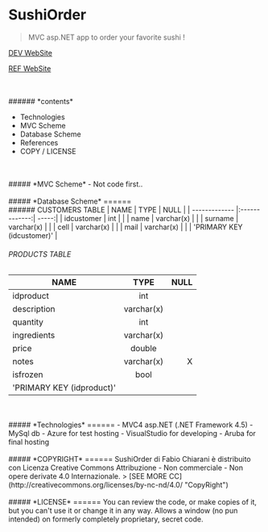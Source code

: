 # SushiOrder

 > MVC asp.NET app to order your favorite sushi !

[DEV WebSite](https://www.chiarani.it "Fabio Chiarani")

[REF WebSite](https://www.ristorantefuhao.it "Ristorante Fu Hao") 

<br />
<br />
###### *contents*

- Technologies
- MVC Scheme
- Database Scheme
- References
- COPY / LICENSE

<br />
<br />
##### *MVC Scheme*
-
Not code first..

<br />
<br />
##### *Database Scheme*
======
<br />
###### CUSTOMERS TABLE
| NAME        | TYPE           | NULL  |
| ------------- |:-------------:| -----:|
| idcustomer      | int |  |
| name      | varchar(x)      |    |
| surname | varchar(x)      |     |
| cell | varchar(x)      |     |
| mail | varchar(x)      |     |
| 'PRIMARY KEY  (idcustomer)'           |


###### PRODUCTS TABLE
| NAME        | TYPE           | NULL  |
| ------------- |:-------------:| -----:|
| idproduct      | int |  |
| description      | varchar(x)      |    |
| quantity | int      |     |
| ingredients | varchar(x)      |     |
| price | double     |     |
| notes | varchar(x)      |   X  |
| isfrozen | bool      |     |
| 'PRIMARY KEY  (idproduct)'           |

<br />
<br />
##### *Technologies*
======
- MVC4 asp.NET (.NET Framework 4.5)
- MySql db
- Azure for test hosting
- VisualStudio for developing
- Aruba for final hosting
 
<br />
<br />
##### *COPYRIGHT*
======
SushiOrder di Fabio Chiarani è distribuito con Licenza Creative Commons Attribuzione - Non commerciale - Non opere derivate 4.0 Internazionale.
 > [SEE MORE CC](http://creativecommons.org/licenses/by-nc-nd/4.0/ "CopyRight") 

<br />
<br />
##### *LICENSE*
======
You can review the code, or make copies of it, but you can't use it or change it in any way. Allows a window (no pun intended) on formerly completely proprietary, secret code.
